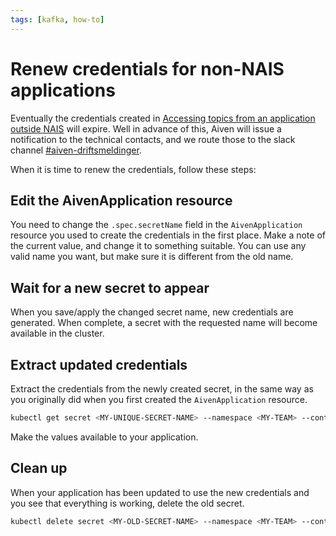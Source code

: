 ```yaml
---
tags: [kafka, how-to]
---
```


# Renew credentials for non-NAIS applications

Eventually the credentials created in [Accessing topics from an application outside NAIS](access-from-non-nais.md) will expire.
Well in advance of this, Aiven will issue a notification to the technical contacts, and we route those to the slack channel [#aiven-driftsmeldinger](https://nav-it.slack.com/archives/C01TT8SS4LA).

When it is time to renew the credentials, follow these steps:

## Edit the AivenApplication resource

You need to change the `.spec.secretName` field in the `AivenApplication` resource you used to create the credentials in the first place.
Make a note of the current value, and change it to something suitable.
You can use any valid name you want, but make sure it is different from the old name.

## Wait for a new secret to appear

When you save/apply the changed secret name, new credentials are generated.
When complete, a secret with the requested name will become available in the cluster.

## Extract updated credentials

Extract the credentials from the newly created secret, in the same way as you originally did when you first created the `AivenApplication` resource.

```bash
kubectl get secret <MY-UNIQUE-SECRET-NAME> --namespace <MY-TEAM> --contect <MY-ENV> -o jsonpath='{.data}' 
```

Make the values available to your application.

## Clean up

When your application has been updated to use the new credentials and you see that everything is working, delete the old secret.

```bash
kubectl delete secret <MY-OLD-SECRET-NAME> --namespace <MY-TEAM> --context <MY-ENV>
```
